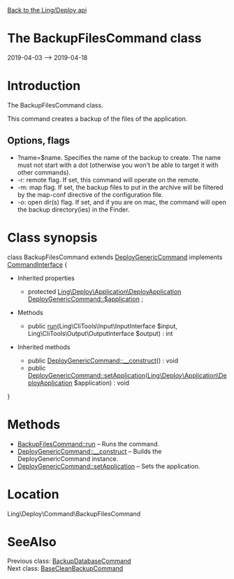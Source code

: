 [Back to the Ling/Deploy api](https://github.com/lingtalfi/Deploy/blob/master/doc/api/Ling/Deploy.md)



The BackupFilesCommand class
================
2019-04-03 --> 2019-04-18






Introduction
============

The BackupFilesCommand class.

This command creates a backup of the files of the application.


Options, flags
-------------
- ?name=$name. Specifies the name of the backup to create. The name must not start with a dot (otherwise you won't be able to target it with other commands).
- -r: remote flag. If set, this command will operate on the remote.
- -m: map flag. If set, the backup files to put in the archive will be filtered by the map-conf directive of the configuration file.
- -o: open dir(s) flag. If set, and if you are on mac, the command will open the backup directory(ies) in the Finder.



Class synopsis
==============


class <span class="pl-k">BackupFilesCommand</span> extends [DeployGenericCommand](https://github.com/lingtalfi/Deploy/blob/master/doc/api/Ling/Deploy/Command/DeployGenericCommand.md) implements [CommandInterface](https://github.com/lingtalfi/CliTools/blob/master/doc/api/Ling/CliTools/Command/CommandInterface.md) {

- Inherited properties
    - protected [Ling\Deploy\Application\DeployApplication](https://github.com/lingtalfi/Deploy/blob/master/doc/api/Ling/Deploy/Application/DeployApplication.md) [DeployGenericCommand::$application](#property-application) ;

- Methods
    - public [run](https://github.com/lingtalfi/Deploy/blob/master/doc/api/Ling/Deploy/Command/BackupFilesCommand/run.md)(Ling\CliTools\Input\InputInterface $input, Ling\CliTools\Output\OutputInterface $output) : int

- Inherited methods
    - public [DeployGenericCommand::__construct](https://github.com/lingtalfi/Deploy/blob/master/doc/api/Ling/Deploy/Command/DeployGenericCommand/__construct.md)() : void
    - public [DeployGenericCommand::setApplication](https://github.com/lingtalfi/Deploy/blob/master/doc/api/Ling/Deploy/Command/DeployGenericCommand/setApplication.md)([Ling\Deploy\Application\DeployApplication](https://github.com/lingtalfi/Deploy/blob/master/doc/api/Ling/Deploy/Application/DeployApplication.md) $application) : void

}






Methods
==============

- [BackupFilesCommand::run](https://github.com/lingtalfi/Deploy/blob/master/doc/api/Ling/Deploy/Command/BackupFilesCommand/run.md) &ndash; Runs the command.
- [DeployGenericCommand::__construct](https://github.com/lingtalfi/Deploy/blob/master/doc/api/Ling/Deploy/Command/DeployGenericCommand/__construct.md) &ndash; Builds the DeployGenericCommand instance.
- [DeployGenericCommand::setApplication](https://github.com/lingtalfi/Deploy/blob/master/doc/api/Ling/Deploy/Command/DeployGenericCommand/setApplication.md) &ndash; Sets the application.





Location
=============
Ling\Deploy\Command\BackupFilesCommand


SeeAlso
==============
Previous class: [BackupDatabaseCommand](https://github.com/lingtalfi/Deploy/blob/master/doc/api/Ling/Deploy/Command/BackupDatabaseCommand.md)<br>Next class: [BaseCleanBackupCommand](https://github.com/lingtalfi/Deploy/blob/master/doc/api/Ling/Deploy/Command/BaseCleanBackupCommand.md)<br>
